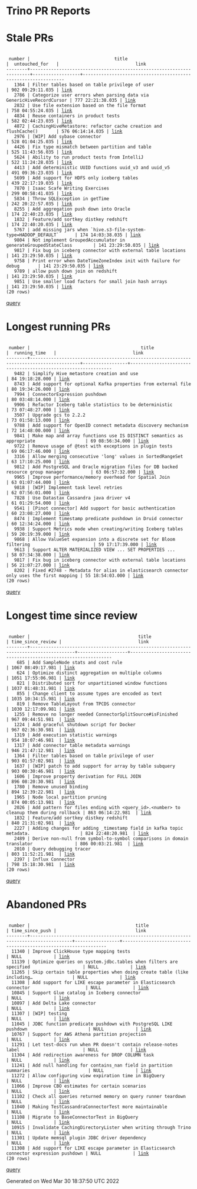 Trino PR Reports
=======

#  Stale PRs
<pre><code>
 number |                                title                                 |  untouched_for   |                             link                              
--------+----------------------------------------------------------------------+------------------+---------------------------------------------------------------
   1364 | Filter tables based on table privilege of user                       | 902 09:29:11.035 | <a href="https://github.com/trinodb/trino/pull/1364">link</a> 
   2786 | Categorize user errors when parsing data via GenericHiveRecordCursor | 777 22:21:38.035 | <a href="https://github.com/trinodb/trino/pull/2786">link</a> 
   2832 | Use file extension based on the file format                          | 758 04:55:24.035 | <a href="https://github.com/trinodb/trino/pull/2832">link</a> 
   4834 | Reuse containers in product tests                                    | 582 02:44:23.035 | <a href="https://github.com/trinodb/trino/pull/4834">link</a> 
   4872 | CachingHiveMetastore: refactor cache creation and flushCache()       | 576 06:14:14.035 | <a href="https://github.com/trinodb/trino/pull/4872">link</a> 
   2976 | [WIP] Add sybase connector                                           | 528 01:04:25.035 | <a href="https://github.com/trinodb/trino/pull/2976">link</a> 
   4426 | Fix type mismatch between partition and table                        | 525 11:43:56.035 | <a href="https://github.com/trinodb/trino/pull/4426">link</a> 
   5624 | Ability to run product tests from IntelliJ                           | 522 11:24:28.035 | <a href="https://github.com/trinodb/trino/pull/5624">link</a> 
   4413 | Add deterministic UUID functions uuid_v3 and uuid_v5                 | 491 09:36:23.035 | <a href="https://github.com/trinodb/trino/pull/4413">link</a> 
   5699 | Add support for HDFS only iceberg tables                             | 439 22:17:19.035 | <a href="https://github.com/trinodb/trino/pull/5699">link</a> 
   7870 | Isaac Scafe Writing Exercises                                        | 299 00:58:41.035 | <a href="https://github.com/trinodb/trino/pull/7870">link</a> 
   5834 | Throw SQLException in getTime                                        | 242 20:22:57.035 | <a href="https://github.com/trinodb/trino/pull/5834">link</a> 
   8255 | Add aggregation push down into Oracle                                | 174 22:40:23.035 | <a href="https://github.com/trinodb/trino/pull/8255">link</a> 
   1832 | Feature/add sortkey distkey redshift                                 | 174 22:40:20.035 | <a href="https://github.com/trinodb/trino/pull/1832">link</a> 
   5767 | add missing jars when `hive.s3-file-system-type=HADOOP_DEFAULT`      | 174 14:03:38.035 | <a href="https://github.com/trinodb/trino/pull/5767">link</a> 
   9804 | Not implement GroupedAccumulator in generateGroupedStateClass        | 141 23:29:50.035 | <a href="https://github.com/trinodb/trino/pull/9804">link</a> 
   9817 | Fix bug in iceberg connector with external table locations           | 141 23:29:50.035 | <a href="https://github.com/trinodb/trino/pull/9817">link</a> 
   9758 | Print error when DateTimeZoneIndex init with failure for debug       | 141 23:29:50.035 | <a href="https://github.com/trinodb/trino/pull/9758">link</a> 
   9789 | allow push down join on redshift                                     | 141 23:29:50.035 | <a href="https://github.com/trinodb/trino/pull/9789">link</a> 
   9851 | Use smaller load factors for small join hash arrays                  | 141 23:29:50.035 | <a href="https://github.com/trinodb/trino/pull/9851">link</a> 
(20 rows)
</code></pre>
[query](https://github.com/nineinchnick/trino-cicd/blob/6749934ba09d8fd741305b45939ebf29ecfc41b5/sql/pr/stale-prs.sql)

#  Longest running PRs
<pre><code>
 number |                                          title                                          |  running_time   |                             link                              
--------+-----------------------------------------------------------------------------------------+-----------------+---------------------------------------------------------------
   9482 | Simplify Hive metastore creation and use                                                | 84 19:18:28.000 | <a href="https://github.com/trinodb/trino/pull/9482">link</a> 
   8743 | Add support for optional Kafka properties from external file                            | 80 19:34:26.000 | <a href="https://github.com/trinodb/trino/pull/8743">link</a> 
   7994 | ConnectorExpression pushdown                                                            | 80 03:48:14.000 | <a href="https://github.com/trinodb/trino/pull/7994">link</a> 
   9906 | Refactor Iceberg table statistics to be deterministic                                   | 73 07:48:27.000 | <a href="https://github.com/trinodb/trino/pull/9906">link</a> 
   3507 | Upgrade gcs to 2.2.2                                                                    | 73 01:58:13.000 | <a href="https://github.com/trinodb/trino/pull/3507">link</a> 
   9788 | Add support for OpenID connect metadata discovery mechanism                             | 72 14:48:00.000 | <a href="https://github.com/trinodb/trino/pull/9788">link</a> 
   9841 | Make map and array functions use IS DISTINCT semantics as appropriate                   | 69 08:56:34.000 | <a href="https://github.com/trinodb/trino/pull/9841">link</a> 
   9722 | Remove usage of @test with exceptions in plugin tests                                   | 69 06:17:46.000 | <a href="https://github.com/trinodb/trino/pull/9722">link</a> 
   3316 | Allow merging consecutive 'long' values in SortedRangeSet                               | 63 17:10:25.000 | <a href="https://github.com/trinodb/trino/pull/3316">link</a> 
   9812 | Add PostgreSQL and Oracle migration files for DB backed resource group manager          | 63 06:57:32.000 | <a href="https://github.com/trinodb/trino/pull/9812">link</a> 
   9965 | Improve performance/memory overhead for Spatial Join                                    | 63 01:07:44.000 | <a href="https://github.com/trinodb/trino/pull/9965">link</a> 
   9818 | [WIP] Implement task level retries                                                      | 62 07:56:01.000 | <a href="https://github.com/trinodb/trino/pull/9818">link</a> 
   7828 | Use Datastax Cassandra java driver v4                                                   | 61 01:29:54.000 | <a href="https://github.com/trinodb/trino/pull/7828">link</a> 
   9541 | [Pinot connector] Add support for basic authentication                                  | 60 23:08:27.000 | <a href="https://github.com/trinodb/trino/pull/9541">link</a> 
   8474 | Implement timestamp predicate pushdown in Druid connector                               | 60 12:34:24.000 | <a href="https://github.com/trinodb/trino/pull/8474">link</a> 
   9938 | Support Metrics mode when creating/writing Iceberg tables                               | 59 20:19:39.000 | <a href="https://github.com/trinodb/trino/pull/9938">link</a> 
   9868 | Allow ValueSet expansion into a discrete set for Bloom filtering                        | 59 17:17:39.000 | <a href="https://github.com/trinodb/trino/pull/9868">link</a> 
   9613 | Support ALTER MATERIALIZED VIEW ... SET PROPERTIES ...                                  | 58 07:34:38.000 | <a href="https://github.com/trinodb/trino/pull/9613">link</a> 
   9817 | Fix bug in iceberg connector with external table locations                              | 56 21:07:27.000 | <a href="https://github.com/trinodb/trino/pull/9817">link</a> 
   8202 | Fixed #2748 - Metadata for alias in elasticsearch connector only uses the first mapping | 55 18:54:03.000 | <a href="https://github.com/trinodb/trino/pull/8202">link</a> 
(20 rows)
</code></pre>
[query](https://github.com/nineinchnick/trino-cicd/blob/6749934ba09d8fd741305b45939ebf29ecfc41b5/sql/pr/running-prs.sql)

#  Longest time since review
<pre><code>
 number |                                         title                                         | time_since_review |                             link                              
--------+---------------------------------------------------------------------------------------+-------------------+---------------------------------------------------------------
    685 | Add SampleNode stats and cost rule                                                    | 1067 08:49:17.981 | <a href="https://github.com/trinodb/trino/pull/685">link</a>  
    624 | Optimize distinct aggregation on multiple columns                                     | 1051 17:55:06.981 | <a href="https://github.com/trinodb/trino/pull/624">link</a>  
    821 | Distributed sort for unpartitioned window functions                                   | 1037 01:48:31.981 | <a href="https://github.com/trinodb/trino/pull/821">link</a>  
    855 | Change client to assume types are encoded as text                                     | 1035 10:34:15.981 | <a href="https://github.com/trinodb/trino/pull/855">link</a>  
    819 | Remove TableLayout from TPCDS connector                                               | 1030 12:17:09.981 | <a href="https://github.com/trinodb/trino/pull/819">link</a>  
   1255 | Remove no longer needed ConnectorSplitSource#isFinished                               | 967 09:44:51.981  | <a href="https://github.com/trinodb/trino/pull/1255">link</a> 
   1224 | Add graceful shutdown script for Docker                                               | 967 02:36:30.981  | <a href="https://github.com/trinodb/trino/pull/1224">link</a> 
   1319 | Add execution statistic warnings                                                      | 954 10:07:46.981  | <a href="https://github.com/trinodb/trino/pull/1319">link</a> 
   1317 | Add connector table metadata warnings                                                 | 946 21:47:12.981  | <a href="https://github.com/trinodb/trino/pull/1317">link</a> 
   1364 | Filter tables based on table privilege of user                                        | 903 01:57:02.981  | <a href="https://github.com/trinodb/trino/pull/1364">link</a> 
   1637 | [WIP] patch to add support for array by table subquery                                | 903 00:30:46.981  | <a href="https://github.com/trinodb/trino/pull/1637">link</a> 
   1606 | Improve property derivation for FULL JOIN                                             | 896 08:20:30.981  | <a href="https://github.com/trinodb/trino/pull/1606">link</a> 
   1780 | Remove unused binding                                                                 | 894 12:39:22.981  | <a href="https://github.com/trinodb/trino/pull/1780">link</a> 
   1965 | Node local partition pruning                                                          | 874 00:05:13.981  | <a href="https://github.com/trinodb/trino/pull/1965">link</a> 
   2026 | Add pattern for files ending with &lt;query_id&gt;.&lt;number&gt; to cleanup them during rollback | 863 06:14:22.981  | <a href="https://github.com/trinodb/trino/pull/2026">link</a> 
   1832 | Feature/add sortkey distkey redshift                                                  | 840 21:31:02.981  | <a href="https://github.com/trinodb/trino/pull/1832">link</a> 
   2227 | Adding changes for adding _timestamp field in kafka topic metadata.                   | 824 22:48:20.981  | <a href="https://github.com/trinodb/trino/pull/2227">link</a> 
   2489 | Derive non-null from symbol-to-symbol comparisons in domain translator                | 806 00:03:21.981  | <a href="https://github.com/trinodb/trino/pull/2489">link</a> 
   2010 | Query debugging tracer                                                                | 803 11:52:21.981  | <a href="https://github.com/trinodb/trino/pull/2010">link</a> 
   2397 | Influx Connector                                                                      | 798 15:18:30.981  | <a href="https://github.com/trinodb/trino/pull/2397">link</a> 
(20 rows)
</code></pre>
[query](https://github.com/nineinchnick/trino-cicd/blob/6749934ba09d8fd741305b45939ebf29ecfc41b5/sql/pr/awaiting-review.sql)

#  Abandoned PRs
<pre><code>
 number |                                        title                                         | time_since_push |                              link                              
--------+--------------------------------------------------------------------------------------+-----------------+----------------------------------------------------------------
  11340 | Improve ClickHouse type mapping tests                                                | NULL            | <a href="https://github.com/trinodb/trino/pull/11340">link</a> 
  11139 | Optimize queries on system.jdbc.tables when filters are specified                    | NULL            | <a href="https://github.com/trinodb/trino/pull/11139">link</a> 
  11265 | Skip certain table properties when doing create table (like including…               | NULL            | <a href="https://github.com/trinodb/trino/pull/11265">link</a> 
  11308 | Add support for LIKE escape parameter in Elasticsearch connector                     | NULL            | <a href="https://github.com/trinodb/trino/pull/11308">link</a> 
  10845 | Support Glue catalog in Iceberg connector                                            | NULL            | <a href="https://github.com/trinodb/trino/pull/10845">link</a> 
  10897 | Add Delta Lake connector                                                             | NULL            | <a href="https://github.com/trinodb/trino/pull/10897">link</a> 
  11307 | [WIP] testing                                                                        | NULL            | <a href="https://github.com/trinodb/trino/pull/11307">link</a> 
  11045 | JDBC function predicate pushdown with PostgreSQL LIKE pushdown                       | NULL            | <a href="https://github.com/trinodb/trino/pull/11045">link</a> 
  10767 | Support for AWS Athena partition projection                                          | NULL            | <a href="https://github.com/trinodb/trino/pull/10767">link</a> 
  11291 | Let test-docs run when PR doesn't contain release-notes label                        | NULL            | <a href="https://github.com/trinodb/trino/pull/11291">link</a> 
  11304 | Add redirection awareness for DROP COLUMN task                                       | NULL            | <a href="https://github.com/trinodb/trino/pull/11304">link</a> 
  11241 | Add null handling for contains_nan field in partition summaries                      | NULL            | <a href="https://github.com/trinodb/trino/pull/11241">link</a> 
  11272 | Allow configuring view expiration time in BigQuery                                   | NULL            | <a href="https://github.com/trinodb/trino/pull/11272">link</a> 
  11066 | Improve CBO estimates for certain scenarios                                          | NULL            | <a href="https://github.com/trinodb/trino/pull/11066">link</a> 
  11102 | Check all queries returned memory on query runner teardown                           | NULL            | <a href="https://github.com/trinodb/trino/pull/11102">link</a> 
  11040 | Making TestCassandraConnectorTest more maintainable                                  | NULL            | <a href="https://github.com/trinodb/trino/pull/11040">link</a> 
  11108 | Migrate to BaseConnectorTest in BigQuery                                             | NULL            | <a href="https://github.com/trinodb/trino/pull/11108">link</a> 
  10915 | Invalidate CachingDirectoryLister when writing through Trino                         | NULL            | <a href="https://github.com/trinodb/trino/pull/10915">link</a> 
  11301 | Update memsql plugin JDBC driver dependency                                          | NULL            | <a href="https://github.com/trinodb/trino/pull/11301">link</a> 
  11308 | Add support for LIKE escape parameter in Elasticsearch connector expression pushdown | NULL            | <a href="https://github.com/trinodb/trino/pull/11308">link</a> 
(20 rows)
</code></pre>
[query](https://github.com/nineinchnick/trino-cicd/blob/6749934ba09d8fd741305b45939ebf29ecfc41b5/sql/pr/abandoned-prs.sql)

Generated on Wed Mar 30 18:37:50 UTC 2022
